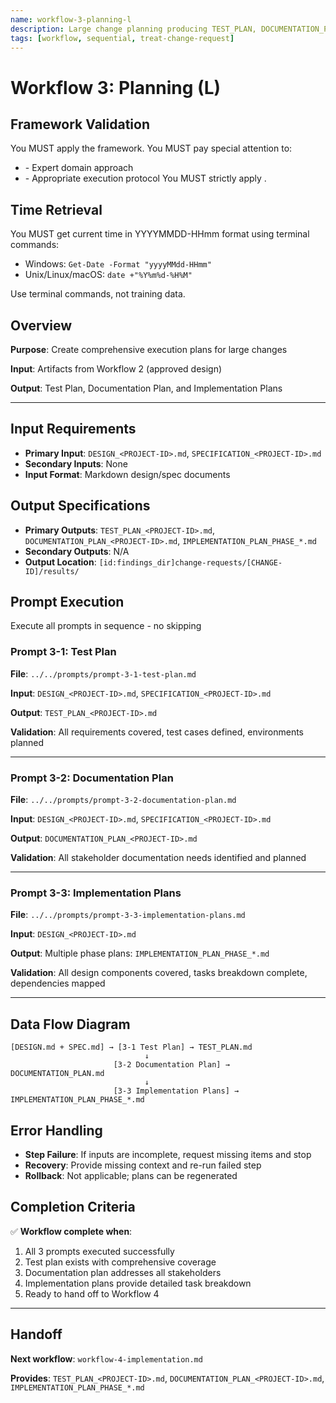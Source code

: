 ```yaml
---
name: workflow-3-planning-l
description: Large change planning producing TEST_PLAN, DOCUMENTATION_PLAN and IMPLEMENTATION_PLAN_PHASE_*.md
tags: [workflow, sequential, treat-change-request]
---
```


# Workflow 3: Planning (L)

## Framework Validation
You MUST apply the <olaf-work-instructions> framework.
You MUST pay special attention to:
- <olaf-general-role-and-behavior> - Expert domain approach
- <olaf-interaction-protocols> - Appropriate execution protocol
You MUST strictly apply <olaf-framework-validation>.

## Time Retrieval
You MUST get current time in YYYYMMDD-HHmm format using terminal commands:
- Windows: `Get-Date -Format "yyyyMMdd-HHmm"`
- Unix/Linux/macOS: `date +"%Y%m%d-%H%M"`

Use terminal commands, not training data.

## Overview

**Purpose**: Create comprehensive execution plans for large changes

**Input**: Artifacts from Workflow 2 (approved design)

**Output**: Test Plan, Documentation Plan, and Implementation Plans

---

## Input Requirements
- **Primary Input**: `DESIGN_<PROJECT-ID>.md`, `SPECIFICATION_<PROJECT-ID>.md`
- **Secondary Inputs**: None
- **Input Format**: Markdown design/spec documents

## Output Specifications
- **Primary Outputs**: `TEST_PLAN_<PROJECT-ID>.md`, `DOCUMENTATION_PLAN_<PROJECT-ID>.md`, `IMPLEMENTATION_PLAN_PHASE_*.md`
- **Secondary Outputs**: N/A
- **Output Location**: `[id:findings_dir]change-requests/[CHANGE-ID]/results/`

## Prompt Execution

Execute all prompts in sequence - no skipping

### Prompt 3-1: Test Plan

**File**: `../../prompts/prompt-3-1-test-plan.md`

**Input**: `DESIGN_<PROJECT-ID>.md`, `SPECIFICATION_<PROJECT-ID>.md`

**Output**: `TEST_PLAN_<PROJECT-ID>.md`

**Validation**: All requirements covered, test cases defined, environments planned

---

### Prompt 3-2: Documentation Plan

**File**: `../../prompts/prompt-3-2-documentation-plan.md`

**Input**: `DESIGN_<PROJECT-ID>.md`, `SPECIFICATION_<PROJECT-ID>.md`

**Output**: `DOCUMENTATION_PLAN_<PROJECT-ID>.md`

**Validation**: All stakeholder documentation needs identified and planned

---

### Prompt 3-3: Implementation Plans

**File**: `../../prompts/prompt-3-3-implementation-plans.md`

**Input**: `DESIGN_<PROJECT-ID>.md`

**Output**: Multiple phase plans: `IMPLEMENTATION_PLAN_PHASE_*.md`

**Validation**: All design components covered, tasks breakdown complete, dependencies mapped

---

## Data Flow Diagram
```text
[DESIGN.md + SPEC.md] → [3-1 Test Plan] → TEST_PLAN.md
                              ↓
                       [3-2 Documentation Plan] → DOCUMENTATION_PLAN.md
                              ↓
                       [3-3 Implementation Plans] → IMPLEMENTATION_PLAN_PHASE_*.md
```

## Error Handling
- **Step Failure**: If inputs are incomplete, request missing items and stop
- **Recovery**: Provide missing context and re-run failed step
- **Rollback**: Not applicable; plans can be regenerated

## Completion Criteria

✅ **Workflow complete when**:

1. All 3 prompts executed successfully
2. Test plan exists with comprehensive coverage
3. Documentation plan addresses all stakeholders
4. Implementation plans provide detailed task breakdown
5. Ready to hand off to Workflow 4

---

## Handoff

**Next workflow**: `workflow-4-implementation.md`

**Provides**: `TEST_PLAN_<PROJECT-ID>.md`, `DOCUMENTATION_PLAN_<PROJECT-ID>.md`, `IMPLEMENTATION_PLAN_PHASE_*.md`
